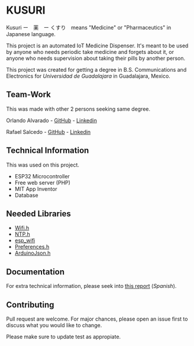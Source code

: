 # KUSURI

Kusuri ー　薬　ー くすり　means "Medicine" or "Pharmaceutics" in Japanese language. 

This project is an automated IoT Medicine Dispenser. It's meant to be used by anyone who needs periodic take medicine and forgets about it, or anyone who needs supervision about taking their pills by another person.

This project was created for getting a degree in B.S. Communications and Electronics for _Universidad de Guadalajara_ in Guadalajara, Mexico.

## Team-Work

This was made with other 2 persons seeking same degree.

Orlando Alvarado - [GitHub][git1] - [Linkedin][linkedin1]

Rafael Salcedo - [GitHub][git2] - [Linkedin][linkedin2]

## Technical Information

This was used on this project.

- ESP32 Microcontroller
- Free web server (PHP)
- MIT App Inventor
- Database

## Needed Libraries

- [Wifi.h][Wifi.h]
- [NTP.h][NTP.h]
- [esp_wifi][esp_wifi]
- [Preferences.h][Preferences.h]
- [ArduinoJson.h][ArduinoJson.h]

## Documentation

For extra technical information, please seek into [this report][report] (_Spanish_).

## Contributing

Pull request are welcome. For major chances, please open an issue first to discuss what you would like to change.

Please make sure to update test as appropiate.


[report]: https://drive.google.com/file/d/1MkO9NPv3j0vndT0Png_PIHnj_Gwr-UYv/view?usp=sharing
[git1]: https://github.com/orl3x
[git2]: https://github.com/R4f4S4lc3d0
[linkedin1]: https://www.linkedin.com/in/orlando7/
[linkedin2]: https://www.linkedin.com/in/rafael-salcedo-sandoval-a5095315b/
[wifi.h]: https://github.com/espressif/arduino-esp32/blob/master/libraries/WiFi/src/WiFi.h
[NTP.h]: https://randomnerdtutorials.com/installing-the-esp32-board-in-arduino-ide-windows-instructions/
[esp_wifi]: https://github.com/espressif/arduino-esp32/blob/master/tools/sdk/include/esp32/esp_wifi.h
[Preferences.h]: https://github.com/espressif/arduino-esp32/blob/master/libraries/Preferences/src/Preferences.h
[ArduinoJson.h]: https://github.com/bblanchon/ArduinoJson
